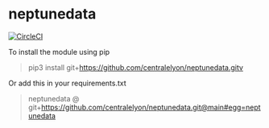 # neptunedata

[![CircleCI](https://dl.circleci.com/status-badge/img/gh/centralelyon/neptunedata/tree/main.svg?style=svg)](https://dl.circleci.com/status-badge/redirect/gh/centralelyon/neptunedata/tree/main)

To install the module using pip

> pip3 install git+https://github.com/centralelyon/neptunedata.gitv

Or add this in your requirements.txt

> neptunedata @ git+https://github.com/centralelyon/neptunedata.git@main#egg=neptunedata